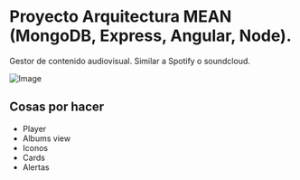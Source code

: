 # Proyecto Arquitectura MEAN (MongoDB, Express, Angular, Node).
Gestor de contenido audiovisual. Similar a Spotify o soundcloud.

![Image](https://i.gifer.com/6bL.gif)

## Cosas por hacer 

* Player
* Albums view
* Iconos
* Cards
* Alertas
